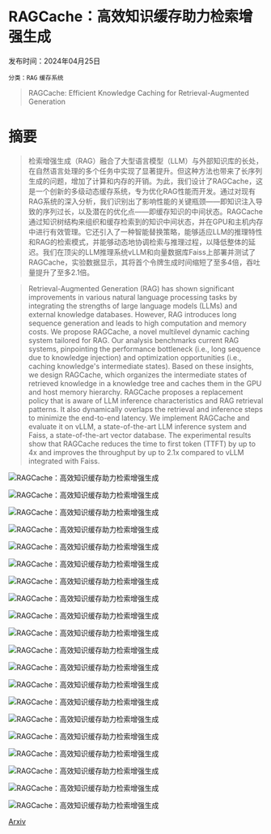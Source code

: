 # RAGCache：高效知识缓存助力检索增强生成

发布时间：2024年04月25日

`分类：RAG` `缓存系统`

> RAGCache: Efficient Knowledge Caching for Retrieval-Augmented Generation

# 摘要

> 检索增强生成（RAG）融合了大型语言模型（LLM）与外部知识库的长处，在自然语言处理的多个任务中实现了显著提升。但这种方法也带来了长序列生成的问题，增加了计算和内存的开销。为此，我们设计了RAGCache，这是一个创新的多级动态缓存系统，专为优化RAG性能而开发。通过对现有RAG系统的深入分析，我们识别出了影响性能的关键瓶颈——即知识注入导致的序列过长，以及潜在的优化点——即缓存知识的中间状态。RAGCache通过知识树结构来组织和缓存检索到的知识中间状态，并在GPU和主机内存中进行有效管理。它还引入了一种智能替换策略，能够适应LLM的推理特性和RAG的检索模式，并能够动态地协调检索与推理过程，以降低整体的延迟。我们在顶尖的LLM推理系统vLLM和向量数据库Faiss上部署并测试了RAGCache，实验数据显示，其将首个令牌生成时间缩短了至多4倍，吞吐量提升了至多2.1倍。

> Retrieval-Augmented Generation (RAG) has shown significant improvements in various natural language processing tasks by integrating the strengths of large language models (LLMs) and external knowledge databases. However, RAG introduces long sequence generation and leads to high computation and memory costs. We propose RAGCache, a novel multilevel dynamic caching system tailored for RAG. Our analysis benchmarks current RAG systems, pinpointing the performance bottleneck (i.e., long sequence due to knowledge injection) and optimization opportunities (i.e., caching knowledge's intermediate states). Based on these insights, we design RAGCache, which organizes the intermediate states of retrieved knowledge in a knowledge tree and caches them in the GPU and host memory hierarchy. RAGCache proposes a replacement policy that is aware of LLM inference characteristics and RAG retrieval patterns. It also dynamically overlaps the retrieval and inference steps to minimize the end-to-end latency. We implement RAGCache and evaluate it on vLLM, a state-of-the-art LLM inference system and Faiss, a state-of-the-art vector database. The experimental results show that RAGCache reduces the time to first token (TTFT) by up to 4x and improves the throughput by up to 2.1x compared to vLLM integrated with Faiss.

![RAGCache：高效知识缓存助力检索增强生成](../../../paper_images/2404.12457/x1.png)

![RAGCache：高效知识缓存助力检索增强生成](../../../paper_images/2404.12457/x2.png)

![RAGCache：高效知识缓存助力检索增强生成](../../../paper_images/2404.12457/x3.png)

![RAGCache：高效知识缓存助力检索增强生成](../../../paper_images/2404.12457/x4.png)

![RAGCache：高效知识缓存助力检索增强生成](../../../paper_images/2404.12457/x5.png)

![RAGCache：高效知识缓存助力检索增强生成](../../../paper_images/2404.12457/x6.png)

![RAGCache：高效知识缓存助力检索增强生成](../../../paper_images/2404.12457/x7.png)

![RAGCache：高效知识缓存助力检索增强生成](../../../paper_images/2404.12457/x8.png)

![RAGCache：高效知识缓存助力检索增强生成](../../../paper_images/2404.12457/x9.png)

![RAGCache：高效知识缓存助力检索增强生成](../../../paper_images/2404.12457/x10.png)

![RAGCache：高效知识缓存助力检索增强生成](../../../paper_images/2404.12457/x11.png)

![RAGCache：高效知识缓存助力检索增强生成](../../../paper_images/2404.12457/x12.png)

![RAGCache：高效知识缓存助力检索增强生成](../../../paper_images/2404.12457/x13.png)

![RAGCache：高效知识缓存助力检索增强生成](../../../paper_images/2404.12457/x14.png)

![RAGCache：高效知识缓存助力检索增强生成](../../../paper_images/2404.12457/x15.png)

![RAGCache：高效知识缓存助力检索增强生成](../../../paper_images/2404.12457/x16.png)

![RAGCache：高效知识缓存助力检索增强生成](../../../paper_images/2404.12457/x17.png)

![RAGCache：高效知识缓存助力检索增强生成](../../../paper_images/2404.12457/x18.png)

![RAGCache：高效知识缓存助力检索增强生成](../../../paper_images/2404.12457/x19.png)

![RAGCache：高效知识缓存助力检索增强生成](../../../paper_images/2404.12457/x20.png)

[Arxiv](https://arxiv.org/abs/2404.12457)